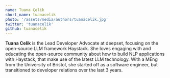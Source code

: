```yaml
---
name: Tuana Çelik
short_name: tuanacelik
photo: '/assets/media/authors/tuanacelik.jpg'
twitter: 'tuanacelik'
github: tuanacelik
---
```


**Tuana Celik** is the Lead Developer Advocate at deepset, focusing on the open-source LLM framework Haystack. She loves engaging with and educating the open-source community about how to build NLP applications with Haystack, that make use of the latest LLM technology. With a MEng from the University of Bristol, she started off as a software engineer, but transitioned to developer relations over the last 3 years.
